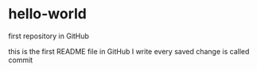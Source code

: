 # hello-world
first repository in GitHub

this is the first README file in GitHub I write
every saved change is called commit
